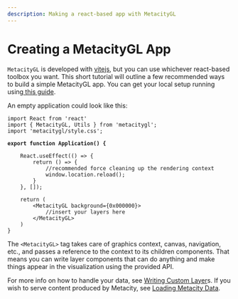 ```yaml
---
description: Making a react-based app with MetacityGL
---
```


# Creating a MetacityGL App

`MetacityGL` is developed with [vitejs](https://vitejs.dev), but you can use whichever react-based toolbox you want. This short tutorial will outline a few recommended ways to build a simple MetacityGL app. You can get your local setup running using[ this guide](https://vitejs.dev/guide/).

An empty application could look like this:

<pre class="language-typescript"><code class="lang-typescript">import React from 'react'
import { MetacityGL, Utils } from 'metacitygl';
import 'metacitygl/style.css';

<strong>export function Application() {
</strong>
    React.useEffect(() => {
        return () => {
            //recommended force cleaning up the rendering context
            window.location.reload();
        }
    }, []);

    return (
        &#x3C;MetacityGL background={0x000000}>
            //insert your layers here
        &#x3C;/MetacityGL>
    )
}
</code></pre>

The `<MetacityGL>` tag takes care of graphics context, canvas, navigation, etc., and passes a reference to the context to its children components. That means you can write layer components that can do anything and make things appear in the visualization using the provided API.&#x20;

For more info on how to handle your data, see [Writing Custom Layer](writing-custom-layers.md)s. If you wish to serve content produced by Metacity, see [Loading Metacity Data](loading-metacity-data.md).

&#x20;
